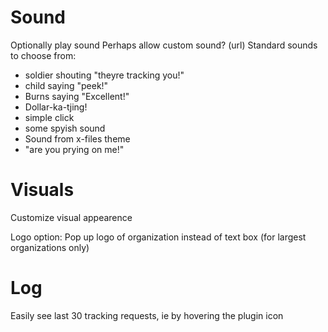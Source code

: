 
# Sound
Optionally play sound
Perhaps allow custom sound? (url)
Standard sounds to choose from: 
- soldier shouting "theyre tracking you!"
- child saying "peek!"
- Burns saying "Excellent!"
- Dollar-ka-tjing!
- simple click
- some spyish sound
- Sound from x-files theme
- "are you prying on me!"


# Visuals
Customize visual appearence

Logo option: Pop up logo of organization instead of text box (for largest organizations only)


# Log
Easily see last 30 tracking requests, ie by hovering the plugin icon